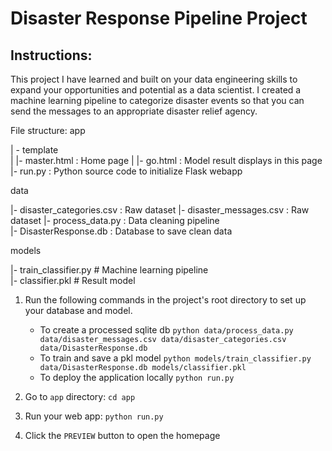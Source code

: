 # Disaster Response Pipeline Project

## Instructions:
This project I have learned and built on your data engineering skills to expand your opportunities and potential as a data scientist.
I created a machine learning pipeline to categorize disaster events so that you can send the messages to an appropriate disaster relief agency.

File structure:
app    

| - template    
| |- master.html : Home page
| |- go.html : Model result displays in this page
|- run.py : Python source code to initialize Flask webapp 


data    

|- disaster_categories.csv : Raw dataset
|- disaster_messages.csv : Raw dataset
|- process_data.py : Data cleaning pipeline    
|- DisasterResponse.db : Database to save clean data     


models   

|- train_classifier.py # Machine learning pipeline     
|- classifier.pkl # Result model     


1. Run the following commands in the project's root directory to set up your database and model.

    - To create a processed sqlite db
        `python data/process_data.py data/disaster_messages.csv data/disaster_categories.csv data/DisasterResponse.db`
    - To train and save a pkl model
        `python models/train_classifier.py data/DisasterResponse.db models/classifier.pkl`
    - To deploy the application locally
        `python run.py`

2. Go to `app` directory: `cd app`

3. Run your web app: `python run.py`

4. Click the `PREVIEW` button to open the homepage
